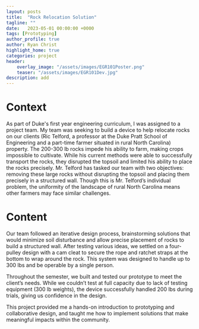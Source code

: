 ```yaml
---
layout: posts
title:  "Rock Relocation Solution"
tagline: ""
date:   2023-05-01 00:00:00 +0000
tags: [Prototyping]
author_profile: true
author: Ryan Christ
highlight_home: true
categories: project
header:
    overlay_image: "/assets/images/EGR101Poster.png"
    teaser: "/assets/images/EGR101Dev.jpg"
description: add
---
```


# Context
As part of Duke's first year engineering curriculum, I was assigned to a project team. My team was seeking to build a device to help relocate rocks on our clients (Ric Telford, a professor at the Duke Pratt School of Engineering and a part-time farmer situated in rural North Carolina) property. The 200-300 lb rocks impede his ability to farm, making crops impossible to cultivate. While his current methods were able to successfully transport the rocks, they disrupted the topsoil and limited his ability to place the rocks precisely. Mr. Telford has tasked our team with two objectives: removing these large rocks without disrupting the topsoil and placing them precisely in a structured wall. Though this is Mr. Telford’s individual problem, the uniformity of the landscape of rural North Carolina means other farmers may face similar challenges.

# Content
Our team followed an iterative design process, brainstorming solutions that would minimize soil disturbance and allow precise placement of rocks to build a structured wall. After testing various ideas, we settled on a four-pulley design with a cam cleat to secure the rope and ratchet straps at the bottom to wrap around the rock. This system was designed to handle up to 300 lbs and be operable by a single person.

Throughout the semester, we built and tested our prototype to meet the client’s needs. While we couldn’t test at full capacity due to lack of testing equipment (300 lb weights), the device successfully handled 200 lbs during trials, giving us confidence in the design.

This project provided me a hands-on introduction to prototyping and collaborative design, and taught me how to implement solutions that make meaningful impacts within the community.
<div id="nanogallery2"></div>
<script>
  $("#nanogallery2").nanogallery2({
  // ### gallery settings ###
  thumbnailHeight:  150,
  thumbnailWidth:   150,
  itemsBaseURL:     '/assets/images/',

  // ### gallery content ###
  items: [
      { src: 'EGR101Dev.jpg', srct: 'EGR101Dev.jpg' },
      { src: 'EGR101Poster.png', srct: 'EGR101Poster.png' },
  ]
});
</script>
